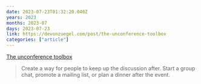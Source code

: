 ```yaml
---
date: 2023-07-23T01:32:20.040Z
years: 2023
months: 2023-07
days: 2023-07-23
link: https://devonzuegel.com/post/the-unconference-toolbox
categories: ["article"]
---
```

[The unconference toolbox](https://devonzuegel.com/post/the-unconference-toolbox)

> Create a way for people to keep up the discussion after. Start a group chat, promote a mailing list, or plan a dinner after the event.
